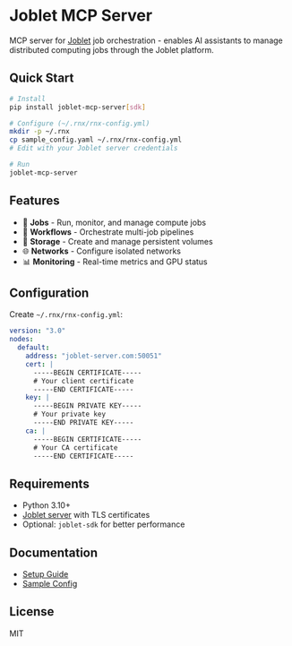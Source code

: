 # Joblet MCP Server

MCP server for [Joblet](https://github.com/ehsaniara/joblet) job orchestration - enables AI assistants to manage distributed computing jobs through the Joblet platform.

## Quick Start

```bash
# Install
pip install joblet-mcp-server[sdk]

# Configure (~/.rnx/rnx-config.yml)
mkdir -p ~/.rnx
cp sample_config.yaml ~/.rnx/rnx-config.yml
# Edit with your Joblet server credentials

# Run
joblet-mcp-server
```

## Features

- 🚀 **Jobs** - Run, monitor, and manage compute jobs
- 🔄 **Workflows** - Orchestrate multi-job pipelines
- 💾 **Storage** - Create and manage persistent volumes
- 🌐 **Networks** - Configure isolated networks
- 📊 **Monitoring** - Real-time metrics and GPU status

## Configuration

Create `~/.rnx/rnx-config.yml`:

```yaml
version: "3.0"
nodes:
  default:
    address: "joblet-server.com:50051"
    cert: |
      -----BEGIN CERTIFICATE-----
      # Your client certificate
      -----END CERTIFICATE-----
    key: |
      -----BEGIN PRIVATE KEY-----
      # Your private key
      -----END PRIVATE KEY-----
    ca: |
      -----BEGIN CERTIFICATE-----
      # Your CA certificate
      -----END CERTIFICATE-----
```

## Requirements

- Python 3.10+
- [Joblet server](https://github.com/ehsaniara/joblet) with TLS certificates
- Optional: `joblet-sdk` for better performance

## Documentation

- [Setup Guide](MCP_SETUP_GUIDE.md)
- [Sample Config](sample_config.yaml)

## License

MIT